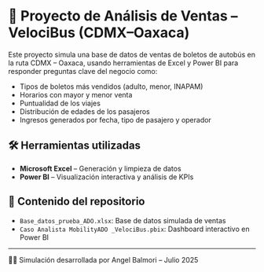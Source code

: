 # 🚌 Proyecto de Análisis de Ventas – VelociBus (CDMX–Oaxaca)

Este proyecto simula una base de datos de ventas de boletos de autobús en la ruta CDMX – Oaxaca, usando herramientas de Excel y Power BI para responder preguntas clave del negocio como:

- Tipos de boletos más vendidos (adulto, menor, INAPAM)
- Horarios con mayor y menor venta
- Puntualidad de los viajes
- Distribución de edades de los pasajeros
- Ingresos generados por fecha, tipo de pasajero y operador

## 🛠️ Herramientas utilizadas

- **Microsoft Excel** – Generación y limpieza de datos
- **Power BI** – Visualización interactiva y análisis de KPIs

## 📂 Contenido del repositorio

- `Base_datos_prueba_ADO.xlsx`: Base de datos simulada de ventas
- `Caso Analista MobilityADO _VelociBus.pbix`: Dashboard interactivo en Power BI

---

👨‍💻 Simulación desarrollada por Angel Balmori – Julio 2025
